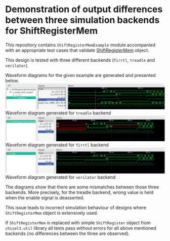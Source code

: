 Demonstration of output differences between three simulation backends for ShiftRegisterMem
===================

This repository contains `ShiftRegisterMemExample` module accompanied with an appropriate test cases that validate [ShiftRegisterMem](https://github.com/ucb-bar/dsptools/blob/master/rocket/src/main/scala/craft/ShiftRegisterMem.scala) object.

This design is tested with three different backends (`firrtl`, `treadle` and `verilator`). 

Waveform diagrams for the given example are generated and presented below.
![treadle backend](./doc/images/treadle.png)
Waveform diagram generated for `treadle` backend
![firrtl backend](./doc/images/firrtl.png)
Waveform diagram generated for `firrtl` backend
![verilator backend](./doc/images/verilator.png)
Waveform diagram generated for `verilator` backend

The diagrams show that there are some mismatches between those three backends. More precisely, for the treadle backend, wrong value is held when the enable signal is deasserted.

This issue leads to incorrect simulation behaviour of designs where `ShiftRegisterMem` object is extensively used.

If `ShiftRegisterMem` is replaced with simple `ShiftRegister` object from `chisel3.util` library all tests pass without errors for all above mentioned backends (no differences between the three are observed).
